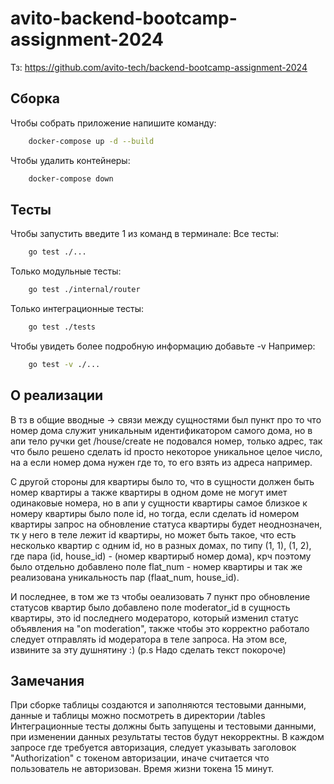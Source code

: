 # avito-backend-bootcamp-assignment-2024

Тз: https://github.com/avito-tech/backend-bootcamp-assignment-2024

## Сборка

Чтобы собрать приложение напишите команду: 
```bash
    docker-compose up -d --build
```
Чтобы удалить контейнеры: 
```bash
    docker-compose down
```
## Тесты

Чтобы запустить введите 1 из команд в терминале: 
Все тесты: 
```bash
    go test ./...
```
Только модульные тесты:
```bash
    go test ./internal/router
```
Только интеграционные тесты:
```bash
    go test ./tests
```

Чтобы увидеть более подробную информацию добавьте -v
Например:
```bash
    go test -v ./...
```

## О реализации 
В тз в общие вводные -> связи между сущностями был пункт про то что номер дома служит уникальным идентификатором самого дома, но в апи тело ручки get /house/create не подовался номер, только адрес, так что было решено сделать id просто некоторое уникальное целое число, на а если номер дома нужен где то, то его взять из адреса например. 

С другой стороны для квартиры было то, что в сущности должен быть номер квартиры а также квартиры в одном доме не могут имет одинаковые номера, но в апи у сущности квартиры самое близкое к номеру квартиры было поле id, но тогда, если сделать id номером квартиры запрос на обновление статуса квартиры будет неоднозначен, тк у него в теле лежит id квартиры, но может быть такое, что есть несколько квартир с одним id, но в разных домах, по типу (1, 1), (1, 2), где пара (id, house_id) - (номер квартирыб номер дома), крч поэтому было отдельно добавлено поле flat_num - номер квартиры и   так же реализована уникальность пар (flaat_num, house_id). 

И последнее, в том же тз чтобы оеализовать 7 пункт про обновление статусов квартир было добавлено поле moderator_id в сущность квартиры, это id последнего модераторо, который изменил статус объявления на "on moderation", также чтобы это корректно работало следует отправлять id модератора в теле запроса. На этом все, извините за эту душнятину :)
(p.s Надо сделать текст покороче)

## Замечания
При сборке таблицы создаются и заполняются тестовыми данными, данные и таблицы можно посмотреть в директории /tables
Интеграционные тесты должны быть запущены и тестовыми данными, при изменении данных результаты тестов будут некорректны.
В каждом запросе где требуется авторизация, следует указывать заголовок "Authorization" с токеном авторизации, иначе считается что пользователь не авторизован. Время жизни токена 15 минут. 
